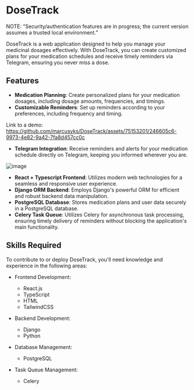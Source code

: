 # DoseTrack

NOTE: “Security/authentication features are in progress; the current version assumes a trusted local environment.”

DoseTrack is a web application designed to help you manage your medicinal dosages effectively. With DoseTrack, you can create customized plans for your medication schedules and receive timely reminders via Telegram, ensuring you never miss a dose.

## Features

- **Medication Planning**: Create personalized plans for your medication dosages, including dosage amounts, frequencies, and timings.
- **Customizable Reminders**: Set up reminders according to your preferences, including frequency and timing.
  
Link to a demo: https://github.com/marcusyks/DoseTrack/assets/75153201/246605c6-9973-4e82-9a42-7fa8d457cc0c

- **Telegram Integration**: Receive reminders and alerts for your medication schedule directly on Telegram, keeping you informed wherever you are.
  
![image](https://github.com/marcusyks/DoseTrack/assets/75153201/40d4b3ac-e06e-44f8-85eb-48cdffff7a10)

- **React + Typescript Frontend**: Utilizes modern web technologies for a seamless and responsive user experience.
- **Django ORM Backend**: Employs Django's powerful ORM for efficient and robust backend data manipulation.
- **PostgreSQL Database**: Stores medication plans and user data securely in a PostgreSQL database.
- **Celery Task Queue**: Utilizes Celery for asynchronous task processing, ensuring timely delivery of reminders without blocking the application's main functionality.

## Skills Required

To contribute to or deploy DoseTrack, you'll need knowledge and experience in the following areas:

- Frontend Development:
  - React.js
  - TypeScript
  - HTML
  - TailwindCSS

- Backend Development:
  - Django
  - Python

- Database Management:
  - PostgreSQL

- Task Queue Management:
  - Celery

